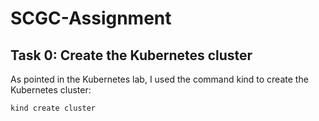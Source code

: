 # SCGC-Assignment

## Task 0: Create the Kubernetes cluster

As pointed in the Kubernetes lab, I used the command kind to create the Kubernetes cluster:

```bash
kind create cluster
```